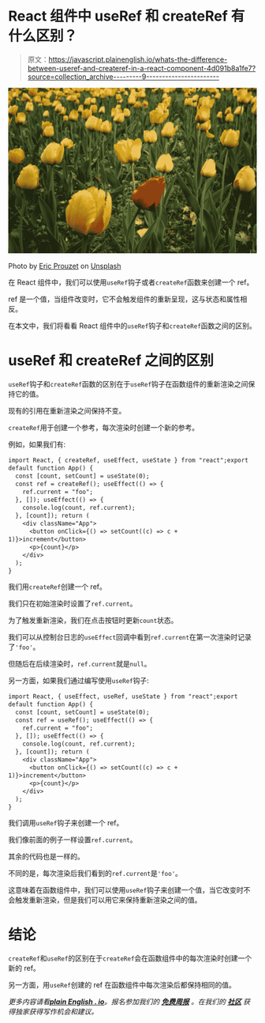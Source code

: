 # React 组件中 useRef 和 createRef 有什么区别？

> 原文：<https://javascript.plainenglish.io/whats-the-difference-between-useref-and-createref-in-a-react-component-4d091b8a1fe7?source=collection_archive---------9----------------------->

![](img/eb5de58ca9765db7934949c6adacf62e.png)

Photo by [Eric Prouzet](https://unsplash.com/@eprouzet?utm_source=medium&utm_medium=referral) on [Unsplash](https://unsplash.com?utm_source=medium&utm_medium=referral)

在 React 组件中，我们可以使用`useRef`钩子或者`createRef`函数来创建一个 ref。

ref 是一个值，当组件改变时，它不会触发组件的重新呈现，这与状态和属性相反。

在本文中，我们将看看 React 组件中的`useRef`钩子和`createRef`函数之间的区别。

# useRef 和 createRef 之间的区别

`useRef`钩子和`createRef`函数的区别在于`useRef`钩子在函数组件的重新渲染之间保持它的值。

现有的引用在重新渲染之间保持不变。

`createRef`用于创建一个参考，每次渲染时创建一个新的参考。

例如，如果我们有:

```
import React, { createRef, useEffect, useState } from "react";export default function App() {
  const [count, setCount] = useState(0);
  const ref = createRef(); useEffect(() => {
    ref.current = "foo";
  }, []); useEffect(() => {
    console.log(count, ref.current);
  }, [count]); return (
    <div className="App">
      <button onClick={() => setCount((c) => c + 1)}>increment</button>
      <p>{count}</p>
    </div>
  );
}
```

我们用`createRef`创建一个 ref。

我们只在初始渲染时设置了`ref.current`。

为了触发重新渲染，我们在点击按钮时更新`count`状态。

我们可以从控制台日志的`useEffect`回调中看到`ref.current`在第一次渲染时记录了`'foo'`。

但随后在后续渲染时，`ref.current`就是`null`。

另一方面，如果我们通过编写使用`useRef`钩子:

```
import React, { useEffect, useRef, useState } from "react";export default function App() {
  const [count, setCount] = useState(0);
  const ref = useRef(); useEffect(() => {
    ref.current = "foo";
  }, []); useEffect(() => {
    console.log(count, ref.current);
  }, [count]); return (
    <div className="App">
      <button onClick={() => setCount((c) => c + 1)}>increment</button>
      <p>{count}</p>
    </div>
  );
}
```

我们调用`useRef`钩子来创建一个 ref。

我们像前面的例子一样设置`ref.current`。

其余的代码也是一样的。

不同的是，每次渲染后我们看到的`ref.current`是`'foo'`。

这意味着在函数组件中，我们可以使用`useRef`钩子来创建一个值，当它改变时不会触发重新渲染，但是我们可以用它来保持重新渲染之间的值。

# 结论

`createRef`和`useRef`的区别在于`createRef`会在函数组件中的每次渲染时创建一个新的 ref。

另一方面，用`useRef`创建的 ref 在函数组件中每次渲染后都保持相同的值。

*更多内容请看*[***plain English . io***](http://plainenglish.io/)*。报名参加我们的* [***免费周报***](http://newsletter.plainenglish.io/) *。在我们的* [***社区***](https://discord.gg/GtDtUAvyhW) *获得独家获得写作机会和建议。*
